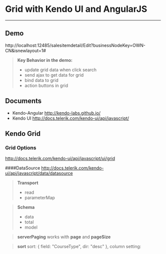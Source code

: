 Grid with Kendo UI and AngularJS
===================




----------
Demo
-------------

http://localhost:12485/salesitemdetail/Edit?businessNodeKey=OWN-CN&isnewlayout=1#

> **Key Behavior in the demo:**
> 
> -  update grid data when click search
> - send ajax to get data for grid
> - bind data to grid
> - action buttons in grid

Documents
-------------

- Kendo-Angular
 http://kendo-labs.github.io/
- Kendo UI
http://docs.telerik.com/kendo-ui/api/javascript/

Kendo Grid
----------
### Grid Options
http://docs.telerik.com/kendo-ui/api/javascript/ui/grid

####DataSource
http://docs.telerik.com/kendo-ui/api/javascript/data/datasource
> **Transport**
> 
>  - read
>  - parameterMap


> **Schema**
> 
> - data
> - total
> - model

> **serverPaging**
works with **page** and **pageSize**

> **sort**
>  sort: { field: "CourseType", dir: "desc" },
>  column setting: 
